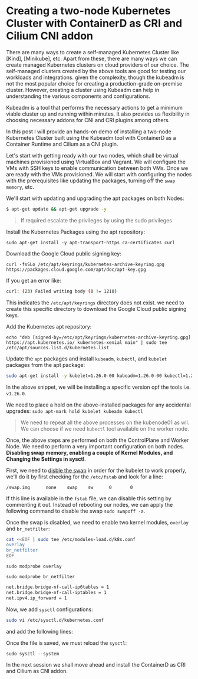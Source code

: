 
# Creating a two-node Kubernetes Cluster with ContainerD as CRI and Cilium CNI addon

There are many ways to create a self-managed Kubernetes Cluster like [Kind], [Minikube], etc. Apart from these, there are many ways we can create managed Kubernetes clusters on cloud providers of our choice. The self-managed clusters created by the above tools are good for testing our workloads and integrations. given the complexity, though the kubeadm is not the most popular choice for creating a production-grade on-premise cluster. However, creating a cluster using Kubeadm can help in understanding the various components and configurations.

Kubeadm is a tool that performs the necessary actions to get a minimum viable cluster up and running within minutes. It also provides us flexibility in choosing necessary addons for CNI and CRI plugins among others. 

In this post I will provide an hands-on demo of installing a two-node Kubernetes Cluster built using the Kubeadm tool with ContainerD as a Container Runtime and Cilium as a CNI plugin.

Let's start with getting ready with our two nodes, which shall be virtual machines provisioned using VirtualBox and Vagrant. We will configure the VMs with SSH keys to enable communication between both VMs. Once we are ready with the VMs provisioned. We will start with configuring the nodes with the prerequisites like updating the packages, turning off the `swap memory`, etc.

We'll start with updating and upgrading the apt packages on both Nodes:
```bash
$ apt-get update && apt-get upgrade -y
``` 
> If required escalate the privileges by using the sudo privileges

Install the Kubernetes Packages using the apt repository:

`sudo apt-get install -y apt-transport-https ca-certificates curl`

Download the Google Cloud public signing key:

`curl -fsSLo /etc/apt/keyrings/kubernetes-archive-keyring.gpg https://packages.cloud.google.com/apt/doc/apt-key.gpg`

If you get an error like:
```bash
curl: (23) Failed writing body (0 != 1210)
```

This indicates the `/etc/apt/keyrings` directory does not exist. we need to create this specific directory to download the Google Cloud public signing keys.

Add the Kubernetes apt repository:

`echo "deb [signed-by=/etc/apt/keyrings/kubernetes-archive-keyring.gpg] https://apt.kubernetes.io/ kubernetes-xenial main" | sudo tee /etc/apt/sources.list.d/kubernetes.list`

Update the `apt` packages and install `kubeadm`, `kubectl`, and `kubelet` packages from the apt package:
```bash
sudo apt-get install -y kubelet=1.26.0-00 kubeadm=1.26.0-00 kubectl=1.26.0-00
```

In the above snippet, we will be installing a specific version opf the tools i.e. `v1.26.0`.

We need to place a hold on the above-installed packages for any accidental upgrades:
`sudo apt-mark hold kubelet kubeadm kubectl`

> We need to repeat all the above processes on the kubenode01 as wll. We can choose if we need `kubectl` tool available on the worker node.

Once, the above steps are performed on both the ControlPlane and Worker Node. We need to perform a very important configuration on both nodes. **Disabling swap memory, enabling a couple of Kernel Modules, and Changing the Settings in sysctl**.

First, we need to [disble the swap](https://github.com/kubernetes/kubernetes/issues/53533) in order for the kubelet to work properly, we'll do it by first checking for the `/etc/fstab` and look for a line:

`/swap.img      none    swap    sw      0       0`

If this line is available in the `fstab` file, we can disable this setting by commenting it out. Instead of rebooting our nodes, we can apply the following command to disable the swap `sudo swapoff -a`.

Once the swap is disabled, we need to enable two kernel modules, `overlay` and `br_netfilter`:

```bash
cat <<EOF | sudo tee /etc/modules-load.d/k8s.conf
overlay
br_netfilter
EOF
```

`sudo modprobe overlay`

`sudo modprobe br_netfilter`

```bash
net.bridge.bridge-nf-call-ip6tables = 1
net.bridge.bridge-nf-call-iptables = 1
net.ipv4.ip_forward = 1
```

Now, we add `sysctl` configurations:

```bash
sudo vi /etc/sysctl.d/kubernetes.conf
```
and add the following lines:



Once the file is saved, we must reload the `sysctl`:

`sudo sysctl --system`

In the next session we shall move ahead and install the ContainerD as CRI and Cilium as CNI addon. 